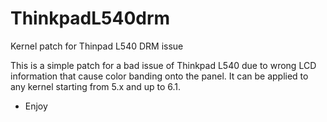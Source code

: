 # ThinkpadL540drm

Kernel patch for Thinpad L540 DRM issue

This is a simple patch for a bad issue of Thinkpad L540 due to wrong LCD information that cause color banding onto the panel.
It can be applied to any kernel starting from 5.x and up to 6.1.

- Enjoy
